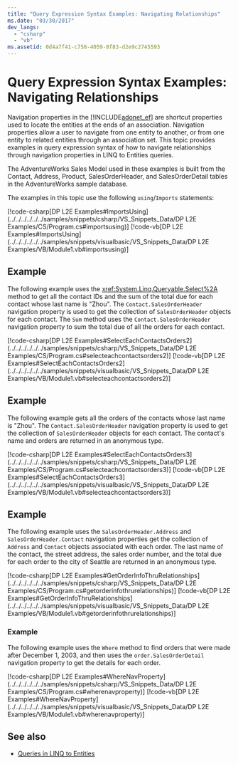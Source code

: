 ```yaml
---
title: "Query Expression Syntax Examples: Navigating Relationships"
ms.date: "03/30/2017"
dev_langs: 
  - "csharp"
  - "vb"
ms.assetid: 0d4a7f41-c758-4059-8f83-d2e9c2745593
---
```

# Query Expression Syntax Examples: Navigating Relationships
Navigation properties in the [!INCLUDE[adonet_ef](../../../../../../includes/adonet-ef-md.md)] are shortcut properties used to locate the entities at the ends of an association. Navigation properties allow a user to navigate from one entity to another, or from one entity to related entities through an association set. This topic provides examples in query expression syntax of how to navigate relationships through navigation properties in LINQ to Entities queries.  
  
 The AdventureWorks Sales Model used in these examples is built from the Contact, Address, Product, SalesOrderHeader, and SalesOrderDetail tables in the AdventureWorks sample database.  
  
 The examples in this topic use the following `using`/`Imports` statements:  
  
 [!code-csharp[DP L2E Examples#ImportsUsing](../../../../../../samples/snippets/csharp/VS_Snippets_Data/DP L2E Examples/CS/Program.cs#importsusing)]
 [!code-vb[DP L2E Examples#ImportsUsing](../../../../../../samples/snippets/visualbasic/VS_Snippets_Data/DP L2E Examples/VB/Module1.vb#importsusing)]  
  
## Example  
 The following example uses the <xref:System.Linq.Queryable.Select%2A> method to get all the contact IDs and the sum of the total due for each contact whose last name is "Zhou". The `Contact.SalesOrderHeader` navigation property is used to get the collection of `SalesOrderHeader` objects for each contact. The `Sum` method uses the `Contact.SalesOrderHeader` navigation property to sum the total due of all the orders for each contact.  
  
 [!code-csharp[DP L2E Examples#SelectEachContactsOrders2](../../../../../../samples/snippets/csharp/VS_Snippets_Data/DP L2E Examples/CS/Program.cs#selecteachcontactsorders2)]
 [!code-vb[DP L2E Examples#SelectEachContactsOrders2](../../../../../../samples/snippets/visualbasic/VS_Snippets_Data/DP L2E Examples/VB/Module1.vb#selecteachcontactsorders2)]  
  
## Example  
 The following example gets all the orders of the contacts whose last name is "Zhou". The `Contact.SalesOrderHeader` navigation property is used to get the collection of `SalesOrderHeader` objects for each contact. The contact's name and orders are returned in an anonymous type.  
  
 [!code-csharp[DP L2E Examples#SelectEachContactsOrders3](../../../../../../samples/snippets/csharp/VS_Snippets_Data/DP L2E Examples/CS/Program.cs#selecteachcontactsorders3)]
 [!code-vb[DP L2E Examples#SelectEachContactsOrders3](../../../../../../samples/snippets/visualbasic/VS_Snippets_Data/DP L2E Examples/VB/Module1.vb#selecteachcontactsorders3)]  
  
## Example  
 The following example uses the `SalesOrderHeader.Address` and `SalesOrderHeader.Contact` navigation properties get the collection of `Address` and `Contact` objects associated with each order. The last name of the contact, the street address, the sales order number, and the total due for each order to the city of Seattle are returned in an anonymous type.  
  
 [!code-csharp[DP L2E Examples#GetOrderInfoThruRelationships](../../../../../../samples/snippets/csharp/VS_Snippets_Data/DP L2E Examples/CS/Program.cs#getorderinfothrurelationships)]
 [!code-vb[DP L2E Examples#GetOrderInfoThruRelationships](../../../../../../samples/snippets/visualbasic/VS_Snippets_Data/DP L2E Examples/VB/Module1.vb#getorderinfothrurelationships)]  
  
### Example  
 The following example uses the `Where` method to find orders that were made after December 1, 2003, and then uses the `order.SalesOrderDetail` navigation property to get the details for each order.  
  
 [!code-csharp[DP L2E Examples#WhereNavProperty](../../../../../../samples/snippets/csharp/VS_Snippets_Data/DP L2E Examples/CS/Program.cs#wherenavproperty)]
 [!code-vb[DP L2E Examples#WhereNavProperty](../../../../../../samples/snippets/visualbasic/VS_Snippets_Data/DP L2E Examples/VB/Module1.vb#wherenavproperty)]  
  
## See also

- [Queries in LINQ to Entities](../../../../../../docs/framework/data/adonet/ef/language-reference/queries-in-linq-to-entities.md)
